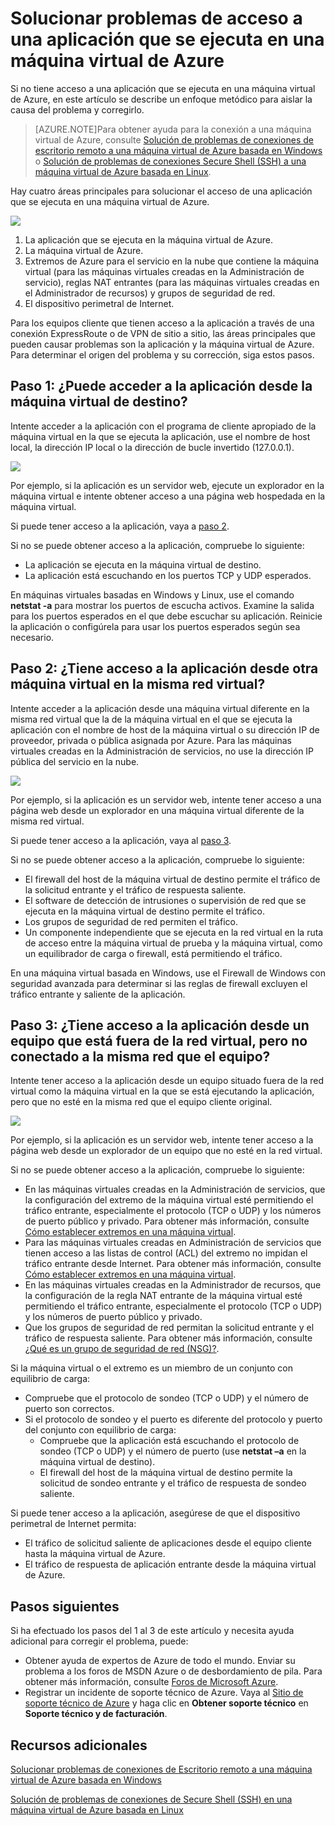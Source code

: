 <properties
	pageTitle="Solucionar problemas de acceso a una aplicación que se ejecuta en una máquina virtual de Azure"
	description="Si no puede acceder a una aplicación que se ejecuta en una máquina virtual de Azure, siga estos pasos para aislar la causa del problema."
	services="virtual-machines"
	documentationCenter=""
	authors="dsk-2015"
	manager="timlt"
	editor=""
	tags="azure-service-management,azure-resource-manager"/>

<tags
	ms.service="virtual-machines"
	ms.workload="infrastructure-services"
	ms.tgt_pltfrm="na"
	ms.devlang="na"
	ms.topic="article"
	ms.date="07/01/2015"
	ms.author="dkshir"/>

# Solucionar problemas de acceso a una aplicación que se ejecuta en una máquina virtual de Azure

Si no tiene acceso a una aplicación que se ejecuta en una máquina virtual de Azure, en este artículo se describe un enfoque metódico para aislar la causa del problema y corregirlo.

> [AZURE.NOTE]Para obtener ayuda para la conexión a una máquina virtual de Azure, consulte [Solución de problemas de conexiones de escritorio remoto a una máquina virtual de Azure basada en Windows](virtual-machines-troubleshoot-remote-desktop-connections.md) o [Solución de problemas de conexiones Secure Shell (SSH) a una máquina virtual de Azure basada en Linux](virtual-machines-troubleshoot-ssh-connections.md).

Hay cuatro áreas principales para solucionar el acceso de una aplicación que se ejecuta en una máquina virtual de Azure.

![](./media/virtual-machines-troubleshoot-access-application/tshoot_app_access1.png)

1.	La aplicación que se ejecuta en la máquina virtual de Azure.
2.	La máquina virtual de Azure.
3.	Extremos de Azure para el servicio en la nube que contiene la máquina virtual (para las máquinas virtuales creadas en la Administración de servicio), reglas NAT entrantes (para las máquinas virtuales creadas en el Administrador de recursos) y grupos de seguridad de red.
4.	El dispositivo perimetral de Internet.

Para los equipos cliente que tienen acceso a la aplicación a través de una conexión ExpressRoute o de VPN de sitio a sitio, las áreas principales que pueden causar problemas son la aplicación y la máquina virtual de Azure. Para determinar el origen del problema y su corrección, siga estos pasos.

## Paso 1: ¿Puede acceder a la aplicación desde la máquina virtual de destino?

Intente acceder a la aplicación con el programa de cliente apropiado de la máquina virtual en la que se ejecuta la aplicación, use el nombre de host local, la dirección IP local o la dirección de bucle invertido (127.0.0.1).

![](./media/virtual-machines-troubleshoot-access-application/tshoot_app_access2.png)

Por ejemplo, si la aplicación es un servidor web, ejecute un explorador en la máquina virtual e intente obtener acceso a una página web hospedada en la máquina virtual.

Si puede tener acceso a la aplicación, vaya a [paso 2](#step2).

Si no se puede obtener acceso a la aplicación, compruebe lo siguiente:

- La aplicación se ejecuta en la máquina virtual de destino.
- La aplicación está escuchando en los puertos TCP y UDP esperados.

En máquinas virtuales basadas en Windows y Linux, use el comando **netstat -a** para mostrar los puertos de escucha activos. Examine la salida para los puertos esperados en el que debe escuchar su aplicación. Reinicie la aplicación o configúrela para usar los puertos esperados según sea necesario.

## <a id="step2"></a>Paso 2: ¿Tiene acceso a la aplicación desde otra máquina virtual en la misma red virtual?

Intente acceder a la aplicación desde una máquina virtual diferente en la misma red virtual que la de la máquina virtual en el que se ejecuta la aplicación con el nombre de host de la máquina virtual o su dirección IP de proveedor, privada o pública asignada por Azure. Para las máquinas virtuales creadas en la Administración de servicios, no use la dirección IP pública del servicio en la nube.

![](./media/virtual-machines-troubleshoot-access-application/tshoot_app_access3.png)

Por ejemplo, si la aplicación es un servidor web, intente tener acceso a una página web desde un explorador en una máquina virtual diferente de la misma red virtual.

Si puede tener acceso a la aplicación, vaya al [paso 3](#step3).

Si no se puede obtener acceso a la aplicación, compruebe lo siguiente:

- El firewall del host de la máquina virtual de destino permite el tráfico de la solicitud entrante y el tráfico de respuesta saliente.
- El software de detección de intrusiones o supervisión de red que se ejecuta en la máquina virtual de destino permite el tráfico.
- Los grupos de seguridad de red permiten el tráfico.
- Un componente independiente que se ejecuta en la red virtual en la ruta de acceso entre la máquina virtual de prueba y la máquina virtual, como un equilibrador de carga o firewall, está permitiendo el tráfico.

En una máquina virtual basada en Windows, use el Firewall de Windows con seguridad avanzada para determinar si las reglas de firewall excluyen el tráfico entrante y saliente de la aplicación.

## <a id="step3"></a>Paso 3: ¿Tiene acceso a la aplicación desde un equipo que está fuera de la red virtual, pero no conectado a la misma red que el equipo?

Intente tener acceso a la aplicación desde un equipo situado fuera de la red virtual como la máquina virtual en la que se está ejecutando la aplicación, pero que no esté en la misma red que el equipo cliente original.

![](./media/virtual-machines-troubleshoot-access-application/tshoot_app_access4.png)

Por ejemplo, si la aplicación es un servidor web, intente tener acceso a la página web desde un explorador de un equipo que no esté en la red virtual.

Si no se puede obtener acceso a la aplicación, compruebe lo siguiente:

- En las máquinas virtuales creadas en la Administración de servicios, que la configuración del extremo de la máquina virtual esté permitiendo el tráfico entrante, especialmente el protocolo (TCP o UDP) y los números de puerto público y privado. Para obtener más información, consulte [Cómo establecer extremos en una máquina virtual](virtual-machines-set-up-endpoints.md).
- Para las máquinas virtuales creadas en Administración de servicios que tienen acceso a las listas de control (ACL) del extremo no impidan el tráfico entrante desde Internet. Para obtener más información, consulte [Cómo establecer extremos en una máquina virtual](virtual-machines-set-up-endpoints.md).
- En las máquinas virtuales creadas en la Administrador de recursos, que la configuración de la regla NAT entrante de la máquina virtual esté permitiendo el tráfico entrante, especialmente el protocolo (TCP o UDP) y los números de puerto público y privado. 
- Que los grupos de seguridad de red permitan la solicitud entrante y el tráfico de respuesta saliente. Para obtener más información, consulte [¿Qué es un grupo de seguridad de red (NSG)?](virtual-networks-nsg.md).

Si la máquina virtual o el extremo es un miembro de un conjunto con equilibrio de carga:

- Compruebe que el protocolo de sondeo (TCP o UDP) y el número de puerto son correctos.
- Si el protocolo de sondeo y el puerto es diferente del protocolo y puerto del conjunto con equilibrio de carga:
	- Compruebe que la aplicación está escuchando el protocolo de sondeo (TCP o UDP) y el número de puerto (use **netstat –a** en la máquina virtual de destino).
	- El firewall del host de la máquina virtual de destino permite la solicitud de sondeo entrante y el tráfico de respuesta de sondeo saliente.

Si puede tener acceso a la aplicación, asegúrese de que el dispositivo perimetral de Internet permita:

- El tráfico de solicitud saliente de aplicaciones desde el equipo cliente hasta la máquina virtual de Azure.
- El tráfico de respuesta de aplicación entrante desde la máquina virtual de Azure.

## Pasos siguientes

Si ha efectuado los pasos del 1 al 3 de este artículo y necesita ayuda adicional para corregir el problema, puede:

- Obtener ayuda de expertos de Azure de todo el mundo. Enviar su problema a los foros de MSDN Azure o de desbordamiento de pila. Para obtener más información, consulte [Foros de Microsoft Azure](http://azure.microsoft.com/support/forums/).
- Registrar un incidente de soporte técnico de Azure. Vaya al [Sitio de soporte técnico de Azure](http://azure.microsoft.com/support/options/) y haga clic en **Obtener soporte técnico** en **Soporte técnico y de facturación**.

## Recursos adicionales

[Solucionar problemas de conexiones de Escritorio remoto a una máquina virtual de Azure basada en Windows](virtual-machines-troubleshoot-remote-desktop-connections.md)

[Solución de problemas de conexiones de Secure Shell (SSH) en una máquina virtual de Azure basada en Linux](virtual-machines-troubleshoot-ssh-connections.md)

<!---HONumber=August15_HO6-->